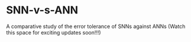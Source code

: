 # SNN-v-s-ANN
A comparative study of the error tolerance of SNNs against ANNs
(Watch this space for exciting updates soon!!!)

